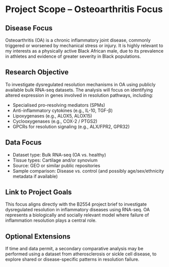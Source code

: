 # Project Scope – Osteoarthritis Focus

## Disease Focus
Osteoarthritis (OA) is a chronic inflammatory joint disease, commonly triggered or worsened by mechanical stress or injury. It is highly relevant to my interests as a physically active Black African male, due to its prevalence in athletes and evidence of greater severity in Black populations.

## Research Objective
To investigate dysregulated resolution mechanisms in OA using publicly available bulk RNA-seq datasets. The analysis will focus on identifying altered expression in genes involved in resolution pathways, including:
- Specialised pro-resolving mediators (SPMs)
- Anti-inflammatory cytokines (e.g., IL-10, TGF-β)
- Lipoxygenases (e.g., ALOX5, ALOX15)
- Cyclooxygenases (e.g., COX-2 / PTGS2)
- GPCRs for resolution signaling (e.g., ALX/FPR2, GPR32)

## Data Focus
- Dataset type: Bulk RNA-seq (OA vs. healthy)
- Tissue types: Cartilage and/or synovium
- Source: GEO or similar public repositories
- Sample comparison: Disease vs. control (and possibly age/sex/ethnicity metadata if available)

## Link to Project Goals
This focus aligns directly with the B2554 project brief to investigate dysregulated resolution in inflammatory diseases using RNA-seq. OA represents a biologically and socially relevant model where failure of inflammation resolution plays a central role.

## Optional Extensions
If time and data permit, a secondary comparative analysis may be performed using a dataset from atherosclerosis or sickle cell disease, to explore shared or disease-specific patterns in resolution failure.
